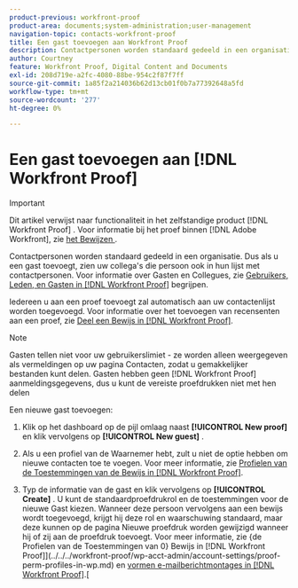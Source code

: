 ```yaml
---
product-previous: workfront-proof
product-area: documents;system-administration;user-management
navigation-topic: contacts-workfront-proof
title: Een gast toevoegen aan Workfront Proof
description: Contactpersonen worden standaard gedeeld in een organisatie. Dus als u een gast toevoegt, zien uw collega's die persoon ook in hun lijst met contactpersonen. Zie Gebruikers, leden en gasten in Workfront Proof begrijpen voor informatie over gasten en collega's.
author: Courtney
feature: Workfront Proof, Digital Content and Documents
exl-id: 208d719e-a2fc-4080-88be-954c2f87f7ff
source-git-commit: 1a85f2a214036b62d13cb01f0b7a77392648a5fd
workflow-type: tm+mt
source-wordcount: '277'
ht-degree: 0%

---
```


# Een gast toevoegen aan [!DNL Workfront Proof]

>[!IMPORTANT]
>
>Dit artikel verwijst naar functionaliteit in het zelfstandige product [!DNL Workfront Proof] . Voor informatie bij het proef binnen [!DNL Adobe Workfront], zie [ het Bewijzen ](../../../review-and-approve-work/proofing/proofing.md).

Contactpersonen worden standaard gedeeld in een organisatie. Dus als u een gast toevoegt, zien uw collega&#39;s die persoon ook in hun lijst met contactpersonen. Voor informatie over Gasten en Collegues, zie [ Gebruikers, Leden, en Gasten in  [!DNL Workfront Proof]](../../../workfront-proof/wp-mnguserscontacts/contacts/use-members-guests.md) begrijpen.

Iedereen u aan een proef toevoegt zal automatisch aan uw contactenlijst worden toegevoegd. Voor informatie over het toevoegen van recensenten aan een proef, zie [ Deel een Bewijs in  [!DNL Workfront Proof]](../../../workfront-proof/wp-work-proofsfiles/share-proofs-and-files/share-proof.md).

>[!NOTE]
>
>Gasten tellen niet voor uw gebruikerslimiet - ze worden alleen weergegeven als vermeldingen op uw pagina Contacten, zodat u gemakkelijker bestanden kunt delen. Gasten hebben geen [!DNL Workfront Proof] aanmeldingsgegevens, dus u kunt de vereiste proefdrukken niet met hen delen

Een nieuwe gast toevoegen:

1. Klik op het dashboard op de pijl omlaag naast **[!UICONTROL New proof]** en klik vervolgens op **[!UICONTROL New guest]** .

1. Als u een profiel van de Waarnemer hebt, zult u niet de optie hebben om nieuwe contacten toe te voegen. Voor meer informatie, zie [ Profielen van de Toestemmingen van de Bewijs in  [!DNL Workfront Proof]](../../../workfront-proof/wp-acct-admin/account-settings/proof-perm-profiles-in-wp.md).
1. Typ de informatie van de gast en klik vervolgens op **[!UICONTROL Create]** . U kunt de standaardproefdrukrol en de toestemmingen voor de nieuwe Gast kiezen. Wanneer deze persoon vervolgens aan een bewijs wordt toegevoegd, krijgt hij deze rol en waarschuwing standaard, maar deze kunnen op de pagina Nieuwe proefdruk worden gewijzigd wanneer hij of zij aan de proefdruk toevoegt.
Voor meer informatie, zie {de Profielen van de Toestemmingen van 0} Bewijs in  [!DNL Workfront Proof]](../../../workfront-proof/wp-acct-admin/account-settings/proof-perm-profiles-in-wp.md) en [ vormen e-mailberichtmontages in  [!DNL Workfront Proof]](../../../workfront-proof/wp-emailsntfctns/email-alerts/config-email-notification-settings-wp.md).[
